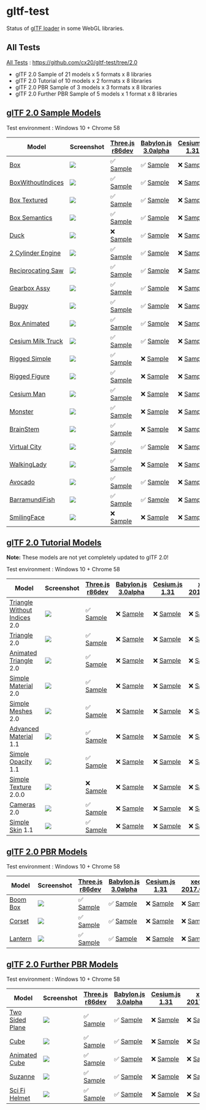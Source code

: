 # gltf-test

Status of [glTF loader](https://github.com/KhronosGroup/glTF#webgl-engines) in some WebGL libraries.

## All Tests

[All Tests]( https://cdn.rawgit.com/cx20/gltf-test/438b789d08909b233ee8fb16c1801407f10acd14/index.html ) : https://github.com/cx20/gltf-test/tree/2.0
- glTF 2.0 Sample of 21 models x 5 formats x 8 libraries
- glTF 2.0 Tutorial of 10 models x 2 formats x 8 libraries
- glTF 2.0 PBR Sample of 3 models x 3 formats x 8 libraries
- glTF 2.0 Further PBR Sample of 5 models x 1 format x 8 libraries

## [glTF 2.0 Sample Models](https://github.com/lasalvavida/glTF-Sample-Models/tree/2.0/2.0)

Test environment : Windows 10 + Chrome 58

|Model                                               |Screenshot                                                    |[Three.js r86dev](https://github.com/takahirox/three.js/blob/GLTF2tmp/examples/js/loaders/GLTF2Loader.js)                                                                   |[Babylon.js 3.0alpha](https://github.com/BabylonJS/Babylon.js/tree/master/loaders/src/glTF)                                                                                                     |[Cesium.js 1.31](https://github.com/AnalyticalGraphicsInc/cesium/)                                                                                             |[xeogl 2017.02.23](https://github.com/xeolabs/xeogl/tree/master/src/models/gltf)                                                                                             |[GLBoost r2dev](https://github.com/emadurandal/GLBoost/blob/master/src/js/middle_level/loader/GLTFLoader.js)                                                                     |[Grimoire.js 2017.04.27](https://github.com/GrimoireGL/grimoirejs-gltf)                                                                                                             |
|----------------------------------------------------|--------------------------------------------------------------|----------------------------------------------------------------------------------------------------------------------------------------------------------------------------|------------------------------------------------------------------------------------------------------------------------------------------------------------------------------------------------|---------------------------------------------------------------------------------------------------------------------------------------------------------------|-----------------------------------------------------------------------------------------------------------------------------------------------------------------------------|---------------------------------------------------------------------------------------------------------------------------------------------------------------------------------|------------------------------------------------------------------------------------------------------------------------------------------------------------------------------------|
|[Box](sampleModels/Box)                             |![](sampleModels/Box/screenshot/screenshot.png)               |:white_check_mark: [Sample](https://cdn.rawgit.com/cx20/gltf-test/438b789d08909b233ee8fb16c1801407f10acd14/examples/threejs/index.html?model=Box&scale=1)                   |:white_check_mark: [Sample](https://cdn.rawgit.com/cx20/gltf-test/438b789d08909b233ee8fb16c1801407f10acd14/examples/babylonjs/index.html?model=Box&scale=1)                                     |:x: [Sample](https://cdn.rawgit.com/cx20/gltf-test/438b789d08909b233ee8fb16c1801407f10acd14/examples/cesium/index.html?model=Box)               |:x: [Sample](https://cdn.rawgit.com/cx20/gltf-test/438b789d08909b233ee8fb16c1801407f10acd14/examples/xeogl/index.html?model=Box&scale=1)                                                    |:x: [Sample](https://cdn.rawgit.com/cx20/gltf-test/438b789d08909b233ee8fb16c1801407f10acd14/examples/glboost/index.html?model=Box&scale=1)                                       |:x: [Sample](https://cdn.rawgit.com/cx20/gltf-test/438b789d08909b233ee8fb16c1801407f10acd14/examples/grimoiregl/index.html?model=Box&scale=1)                                       |
|[BoxWithoutIndices](sampleModels/BoxWithoutIndices) |![](sampleModels/BoxWithoutIndices/screenshot/screenshot.png) |:white_check_mark: [Sample](https://cdn.rawgit.com/cx20/gltf-test/438b789d08909b233ee8fb16c1801407f10acd14/examples/threejs/index.html?model=BoxWithoutIndices&scale=1)     |:white_check_mark: [Sample](https://cdn.rawgit.com/cx20/gltf-test/438b789d08909b233ee8fb16c1801407f10acd14/examples/babylonjs/index.html?model=BoxWithoutIndices&scale=1)                       |:x: [Sample](https://cdn.rawgit.com/cx20/gltf-test/438b789d08909b233ee8fb16c1801407f10acd14/examples/cesium/index.html?model=BoxWithoutIndices) |:x: [Sample](https://cdn.rawgit.com/cx20/gltf-test/438b789d08909b233ee8fb16c1801407f10acd14/examples/xeogl/index.html?model=BoxWithoutIndices&scale=1)                                      |:x: [Sample](https://cdn.rawgit.com/cx20/gltf-test/438b789d08909b233ee8fb16c1801407f10acd14/examples/glboost/index.html?model=BoxWithoutIndices&scale=1)                         |:x: [Sample](https://cdn.rawgit.com/cx20/gltf-test/438b789d08909b233ee8fb16c1801407f10acd14/examples/grimoiregl/index.html?model=BoxWithoutIndices&scale=1)                         |
|[Box Textured](sampleModels/BoxTextured)            |![](sampleModels/BoxTextured/screenshot/screenshot.png)       |:white_check_mark: [Sample](https://cdn.rawgit.com/cx20/gltf-test/438b789d08909b233ee8fb16c1801407f10acd14/examples/threejs/index.html?model=BoxTextured&scale=1)           |:white_check_mark: [Sample](https://cdn.rawgit.com/cx20/gltf-test/438b789d08909b233ee8fb16c1801407f10acd14/examples/babylonjs/index.html?model=BoxTextured&scale=1)                             |:x: [Sample](https://cdn.rawgit.com/cx20/gltf-test/438b789d08909b233ee8fb16c1801407f10acd14/examples/cesium/index.html?model=BoxTextured)       |:x: [Sample](https://cdn.rawgit.com/cx20/gltf-test/438b789d08909b233ee8fb16c1801407f10acd14/examples/xeogl/index.html?model=BoxTextured&scale=1)                                            |:x: [Sample](https://cdn.rawgit.com/cx20/gltf-test/438b789d08909b233ee8fb16c1801407f10acd14/examples/glboost/index.html?model=BoxTextured&scale=1)                               |:x: [Sample](https://cdn.rawgit.com/cx20/gltf-test/438b789d08909b233ee8fb16c1801407f10acd14/examples/grimoiregl/index.html?model=BoxTextured&scale=1)                               |
|[Box Semantics](sampleModels/BoxSemantics)          |![](sampleModels/BoxSemantics/screenshot/screenshot.png)      |:white_check_mark: [Sample](https://cdn.rawgit.com/cx20/gltf-test/438b789d08909b233ee8fb16c1801407f10acd14/examples/threejs/index.html?model=BoxSemantics&scale=1)          |:white_check_mark: [Sample](https://cdn.rawgit.com/cx20/gltf-test/438b789d08909b233ee8fb16c1801407f10acd14/examples/babylonjs/index.html?model=BoxSemantics&scale=1)                            |:x: [Sample](https://cdn.rawgit.com/cx20/gltf-test/438b789d08909b233ee8fb16c1801407f10acd14/examples/cesium/index.html?model=BoxSemantics)      |:x: [Sample](https://cdn.rawgit.com/cx20/gltf-test/438b789d08909b233ee8fb16c1801407f10acd14/examples/xeogl/index.html?model=BoxSemantics&scale=1)                                           |:x: [Sample](https://cdn.rawgit.com/cx20/gltf-test/438b789d08909b233ee8fb16c1801407f10acd14/examples/glboost/index.html?model=BoxSemantics&scale=1)                              |:x: [Sample](https://cdn.rawgit.com/cx20/gltf-test/438b789d08909b233ee8fb16c1801407f10acd14/examples/grimoiregl/index.html?model=BoxSemantics&scale=1)                              |
|[Duck](sampleModels/Duck)                           |![](sampleModels/Duck/screenshot/screenshot.png)              |:x: [Sample](https://cdn.rawgit.com/cx20/gltf-test/438b789d08909b233ee8fb16c1801407f10acd14/examples/threejs/index.html?model=Duck&scale=1)                                 |:white_check_mark: [Sample](https://cdn.rawgit.com/cx20/gltf-test/438b789d08909b233ee8fb16c1801407f10acd14/examples/babylonjs/index.html?model=Duck&scale=1)                                    |:x: [Sample](https://cdn.rawgit.com/cx20/gltf-test/438b789d08909b233ee8fb16c1801407f10acd14/examples/cesium/index.html?model=Duck)              |:x: [Sample](https://cdn.rawgit.com/cx20/gltf-test/438b789d08909b233ee8fb16c1801407f10acd14/examples/xeogl/index.html?model=Duck&scale=1)                                                   |:x: [Sample](https://cdn.rawgit.com/cx20/gltf-test/438b789d08909b233ee8fb16c1801407f10acd14/examples/glboost/index.html?model=Duck&scale=1)                                      |:x: [Sample](https://cdn.rawgit.com/cx20/gltf-test/438b789d08909b233ee8fb16c1801407f10acd14/examples/grimoiregl/index.html?model=Duck&scale=1)                                      |
|[2 Cylinder Engine](sampleModels/2CylinderEngine)   |![](sampleModels/2CylinderEngine/screenshot/screenshot.png)   |:white_check_mark: [Sample](https://cdn.rawgit.com/cx20/gltf-test/438b789d08909b233ee8fb16c1801407f10acd14/examples/threejs/index.html?model=2CylinderEngine&scale=0.005)   |:white_check_mark: [Sample](https://cdn.rawgit.com/cx20/gltf-test/438b789d08909b233ee8fb16c1801407f10acd14/examples/babylonjs/index.html?model=2CylinderEngine&scale=0.005)                     |:x: [Sample](https://cdn.rawgit.com/cx20/gltf-test/438b789d08909b233ee8fb16c1801407f10acd14/examples/cesium/index.html?model=2CylinderEngine)   |:x: [Sample](https://cdn.rawgit.com/cx20/gltf-test/438b789d08909b233ee8fb16c1801407f10acd14/examples/xeogl/index.html?model=2CylinderEngine&scale=0.005)                                    |:x: [Sample](https://cdn.rawgit.com/cx20/gltf-test/438b789d08909b233ee8fb16c1801407f10acd14/examples/glboost/index.html?model=2CylinderEngine&scale=0.005)                       |:x: [Sample](https://cdn.rawgit.com/cx20/gltf-test/438b789d08909b233ee8fb16c1801407f10acd14/examples/grimoiregl/index.html?model=2CylinderEngine&scale=0.005)                       |
|[Reciprocating Saw](sampleModels/ReciprocatingSaw)  |![](sampleModels/ReciprocatingSaw/screenshot/screenshot.png)  |:white_check_mark: [Sample](https://cdn.rawgit.com/cx20/gltf-test/438b789d08909b233ee8fb16c1801407f10acd14/examples/threejs/index.html?model=ReciprocatingSaw&scale=0.01)   |:white_check_mark: [Sample](https://cdn.rawgit.com/cx20/gltf-test/438b789d08909b233ee8fb16c1801407f10acd14/examples/babylonjs/index.html?model=ReciprocatingSaw&scale=0.01)                     |:x: [Sample](https://cdn.rawgit.com/cx20/gltf-test/438b789d08909b233ee8fb16c1801407f10acd14/examples/cesium/index.html?model=ReciprocatingSaw)  |:x: [Sample](https://cdn.rawgit.com/cx20/gltf-test/438b789d08909b233ee8fb16c1801407f10acd14/examples/xeogl/index.html?model=ReciprocatingSaw&scale=0.01)                                    |:x: [Sample](https://cdn.rawgit.com/cx20/gltf-test/438b789d08909b233ee8fb16c1801407f10acd14/examples/glboost/index.html?model=ReciprocatingSaw&scale=0.01)                       |:x: [Sample](https://cdn.rawgit.com/cx20/gltf-test/438b789d08909b233ee8fb16c1801407f10acd14/examples/grimoiregl/index.html?model=ReciprocatingSaw&scale=0.01)                       |
|[Gearbox Assy](sampleModels/GearboxAssy)            |![](sampleModels/GearboxAssy/screenshot/screenshot.png)       |:white_check_mark: [Sample](https://cdn.rawgit.com/cx20/gltf-test/438b789d08909b233ee8fb16c1801407f10acd14/examples/threejs/index.html?model=GearboxAssy&scale=1)           |:white_check_mark: [Sample](https://cdn.rawgit.com/cx20/gltf-test/438b789d08909b233ee8fb16c1801407f10acd14/examples/babylonjs/index.html?model=GearboxAssy&scale=1)                             |:x: [Sample](https://cdn.rawgit.com/cx20/gltf-test/438b789d08909b233ee8fb16c1801407f10acd14/examples/cesium/index.html?model=GearboxAssy)       |:x: [Sample](https://cdn.rawgit.com/cx20/gltf-test/438b789d08909b233ee8fb16c1801407f10acd14/examples/xeogl/index.html?model=GearboxAssy&scale=1)                                            |:x: [Sample](https://cdn.rawgit.com/cx20/gltf-test/438b789d08909b233ee8fb16c1801407f10acd14/examples/glboost/index.html?model=GearboxAssy&scale=1)                               |:x: [Sample](https://cdn.rawgit.com/cx20/gltf-test/438b789d08909b233ee8fb16c1801407f10acd14/examples/grimoiregl/index.html?model=GearboxAssy&scale=1)                               |
|[Buggy](sampleModels/Buggy)                         |![](sampleModels/Buggy/screenshot/screenshot.png)             |:white_check_mark: [Sample](https://cdn.rawgit.com/cx20/gltf-test/438b789d08909b233ee8fb16c1801407f10acd14/examples/threejs/index.html?model=Buggy&scale=0.02)              |:white_check_mark: [Sample](https://cdn.rawgit.com/cx20/gltf-test/438b789d08909b233ee8fb16c1801407f10acd14/examples/babylonjs/index.html?model=Buggy&scale=0.02)                                |:x: [Sample](https://cdn.rawgit.com/cx20/gltf-test/438b789d08909b233ee8fb16c1801407f10acd14/examples/cesium/index.html?model=Buggy)             |:x: [Sample](https://cdn.rawgit.com/cx20/gltf-test/438b789d08909b233ee8fb16c1801407f10acd14/examples/xeogl/index.html?model=Buggy&scale=0.02)                                               |:x: [Sample](https://cdn.rawgit.com/cx20/gltf-test/438b789d08909b233ee8fb16c1801407f10acd14/examples/glboost/index.html?model=Buggy&scale=0.02)                                  |:x: [Sample](https://cdn.rawgit.com/cx20/gltf-test/438b789d08909b233ee8fb16c1801407f10acd14/examples/grimoiregl/index.html?model=Buggy&scale=0.02)                                  |
|[Box Animated](sampleModels/BoxAnimated)            |![](sampleModels/BoxAnimated/screenshot/screenshot.gif)       |:white_check_mark: [Sample](https://cdn.rawgit.com/cx20/gltf-test/438b789d08909b233ee8fb16c1801407f10acd14/examples/threejs/index.html?model=BoxAnimated&scale=0.5)         |:white_check_mark: [Sample](https://cdn.rawgit.com/cx20/gltf-test/438b789d08909b233ee8fb16c1801407f10acd14/examples/babylonjs/index.html?model=BoxAnimated&scale=0.5)                           |:x: [Sample](https://cdn.rawgit.com/cx20/gltf-test/438b789d08909b233ee8fb16c1801407f10acd14/examples/cesium/index.html?model=BoxAnimated)                      |:x: [Sample](https://cdn.rawgit.com/cx20/gltf-test/438b789d08909b233ee8fb16c1801407f10acd14/examples/xeogl/index.html?model=BoxAnimated&scale=0.5)                           |:x: [Sample](https://cdn.rawgit.com/cx20/gltf-test/438b789d08909b233ee8fb16c1801407f10acd14/examples/glboost/index.html?model=BoxAnimated&scale=0.5)                             |:x: [Sample](https://cdn.rawgit.com/cx20/gltf-test/438b789d08909b233ee8fb16c1801407f10acd14/examples/grimoiregl/index.html?model=BoxAnimated&scale=0.5)                             |
|[Cesium Milk Truck](sampleModels/CesiumMilkTruck)   |![](sampleModels/CesiumMilkTruck/screenshot/screenshot.gif)   |:white_check_mark: [Sample](https://cdn.rawgit.com/cx20/gltf-test/438b789d08909b233ee8fb16c1801407f10acd14/examples/threejs/index.html?model=CesiumMilkTruck&scale=0.5)     |:white_check_mark: [Sample](https://cdn.rawgit.com/cx20/gltf-test/438b789d08909b233ee8fb16c1801407f10acd14/examples/babylonjs/index.html?model=CesiumMilkTruck&scale=0.5)                       |:x: [Sample](https://cdn.rawgit.com/cx20/gltf-test/438b789d08909b233ee8fb16c1801407f10acd14/examples/cesium/index.html?model=CesiumMilkTruck)                  |:x: [Sample](https://cdn.rawgit.com/cx20/gltf-test/438b789d08909b233ee8fb16c1801407f10acd14/examples/xeogl/index.html?model=CesiumMilkTruck&scale=0.5)                       |:x: [Sample](https://cdn.rawgit.com/cx20/gltf-test/438b789d08909b233ee8fb16c1801407f10acd14/examples/glboost/index.html?model=CesiumMilkTruck&scale=0.5)                         |:x: [Sample](https://cdn.rawgit.com/cx20/gltf-test/438b789d08909b233ee8fb16c1801407f10acd14/examples/grimoiregl/index.html?model=CesiumMilkTruck&scale=0.5)                         |
|[Rigged Simple](sampleModels/RiggedSimple)          |![](sampleModels/RiggedSimple/screenshot/screenshot.gif)      |:white_check_mark: [Sample](https://cdn.rawgit.com/cx20/gltf-test/438b789d08909b233ee8fb16c1801407f10acd14/examples/threejs/index.html?model=RiggedSimple&scale=0.2)        |:x: [Sample](https://cdn.rawgit.com/cx20/gltf-test/438b789d08909b233ee8fb16c1801407f10acd14/examples/babylonjs/index.html?model=RiggedSimple&scale=0.2)                                         |:x: [Sample](https://cdn.rawgit.com/cx20/gltf-test/438b789d08909b233ee8fb16c1801407f10acd14/examples/cesium/index.html?model=RiggedSimple)                     |:x: [Sample](https://cdn.rawgit.com/cx20/gltf-test/438b789d08909b233ee8fb16c1801407f10acd14/examples/xeogl/index.html?model=RiggedSimple&scale=0.2)                          |:x: [Sample](https://cdn.rawgit.com/cx20/gltf-test/438b789d08909b233ee8fb16c1801407f10acd14/examples/glboost/index.html?model=RiggedSimple&scale=0.2)                            |:x: [Sample](https://cdn.rawgit.com/cx20/gltf-test/438b789d08909b233ee8fb16c1801407f10acd14/examples/grimoiregl/index.html?model=RiggedSimple&scale=0.2)                            |
|[Rigged Figure](sampleModels/RiggedFigure)          |![](sampleModels/RiggedFigure/screenshot/screenshot.gif)      |:white_check_mark: [Sample](https://cdn.rawgit.com/cx20/gltf-test/438b789d08909b233ee8fb16c1801407f10acd14/examples/threejs/index.html?model=RiggedFigure&scale=1)          |:x: [Sample](https://cdn.rawgit.com/cx20/gltf-test/438b789d08909b233ee8fb16c1801407f10acd14/examples/babylonjs/index.html?model=RiggedFigure&scale=1)                                           |:x: [Sample](https://cdn.rawgit.com/cx20/gltf-test/438b789d08909b233ee8fb16c1801407f10acd14/examples/cesium/index.html?model=RiggedFigure)                     |:x: [Sample](https://cdn.rawgit.com/cx20/gltf-test/438b789d08909b233ee8fb16c1801407f10acd14/examples/xeogl/index.html?model=RiggedFigure&scale=1)                            |:x: [Sample](https://cdn.rawgit.com/cx20/gltf-test/438b789d08909b233ee8fb16c1801407f10acd14/examples/glboost/index.html?model=RiggedFigure&scale=1)                              |:x: [Sample](https://cdn.rawgit.com/cx20/gltf-test/438b789d08909b233ee8fb16c1801407f10acd14/examples/grimoiregl/index.html?model=RiggedFigure&scale=1)                              |
|[Cesium Man](sampleModels/CesiumMan)                |![](sampleModels/CesiumMan/screenshot/screenshot.gif)         |:white_check_mark: [Sample](https://cdn.rawgit.com/cx20/gltf-test/438b789d08909b233ee8fb16c1801407f10acd14/examples/threejs/index.html?model=CesiumMan&scale=1)             |:x: [Sample](https://cdn.rawgit.com/cx20/gltf-test/438b789d08909b233ee8fb16c1801407f10acd14/examples/babylonjs/index.html?model=CesiumMan&scale=1)                                              |:x: [Sample](https://cdn.rawgit.com/cx20/gltf-test/438b789d08909b233ee8fb16c1801407f10acd14/examples/cesium/index.html?model=CesiumMan)                        |:x: [Sample](https://cdn.rawgit.com/cx20/gltf-test/438b789d08909b233ee8fb16c1801407f10acd14/examples/xeogl/index.html?model=CesiumMan&scale=1)                               |:x: [Sample](https://cdn.rawgit.com/cx20/gltf-test/438b789d08909b233ee8fb16c1801407f10acd14/examples/glboost/index.html?model=CesiumMan&scale=1)                                 |:x: [Sample](https://cdn.rawgit.com/cx20/gltf-test/438b789d08909b233ee8fb16c1801407f10acd14/examples/grimoiregl/index.html?model=CesiumMan&scale=1)                                 |
|[Monster](sampleModels/Monster)                     |![](sampleModels/Monster/screenshot/screenshot.gif)           |:white_check_mark: [Sample](https://cdn.rawgit.com/cx20/gltf-test/438b789d08909b233ee8fb16c1801407f10acd14/examples/threejs/index.html?model=Monster&scale=0.05)            |:x: [Sample](https://cdn.rawgit.com/cx20/gltf-test/438b789d08909b233ee8fb16c1801407f10acd14/examples/babylonjs/index.html?model=Monster&scale=0.05)                                             |:x: [Sample](https://cdn.rawgit.com/cx20/gltf-test/438b789d08909b233ee8fb16c1801407f10acd14/examples/cesium/index.html?model=Monster)                          |:x: [Sample](https://cdn.rawgit.com/cx20/gltf-test/438b789d08909b233ee8fb16c1801407f10acd14/examples/xeogl/index.html?model=Monster&scale=0.05)                              |:x: [Sample](https://cdn.rawgit.com/cx20/gltf-test/438b789d08909b233ee8fb16c1801407f10acd14/examples/glboost/index.html?model=Monster&scale=0.05)                                |:x: [Sample](https://cdn.rawgit.com/cx20/gltf-test/438b789d08909b233ee8fb16c1801407f10acd14/examples/grimoiregl/index.html?model=Monster&scale=0.05)                                |
|[BrainStem](sampleModels/BrainStem)                 |![](sampleModels/BrainStem/screenshot/screenshot.gif)         |:white_check_mark: [Sample](https://cdn.rawgit.com/cx20/gltf-test/438b789d08909b233ee8fb16c1801407f10acd14/examples/threejs/index.html?model=BrainStem&scale=1)             |:x: [Sample](https://cdn.rawgit.com/cx20/gltf-test/438b789d08909b233ee8fb16c1801407f10acd14/examples/babylonjs/index.html?model=BrainStem&scale=1)                                              |:x: [Sample](https://cdn.rawgit.com/cx20/gltf-test/438b789d08909b233ee8fb16c1801407f10acd14/examples/cesium/index.html?model=BrainStem)                        |:x: [Sample](https://cdn.rawgit.com/cx20/gltf-test/438b789d08909b233ee8fb16c1801407f10acd14/examples/xeogl/index.html?model=BrainStem&scale=1)                               |:x: [Sample](https://cdn.rawgit.com/cx20/gltf-test/438b789d08909b233ee8fb16c1801407f10acd14/examples/glboost/index.html?model=BrainStem&scale=1)                                 |:x: [Sample](https://cdn.rawgit.com/cx20/gltf-test/438b789d08909b233ee8fb16c1801407f10acd14/examples/grimoiregl/index.html?model=BrainStem&scale=1)                                 |
|[Virtual City](sampleModels/VC)                     |![](sampleModels/VC/screenshot/screenshot.gif)                |:white_check_mark: [Sample](https://cdn.rawgit.com/cx20/gltf-test/438b789d08909b233ee8fb16c1801407f10acd14/examples/threejs/index.html?model=VC&scale=0.2)                  |:white_check_mark: [Sample](https://cdn.rawgit.com/cx20/gltf-test/438b789d08909b233ee8fb16c1801407f10acd14/examples/babylonjs/index.html?model=VC&scale=0.2)                                    |:x: [Sample](https://cdn.rawgit.com/cx20/gltf-test/438b789d08909b233ee8fb16c1801407f10acd14/examples/cesium/index.html?model=VC)                               |:x: [Sample](https://cdn.rawgit.com/cx20/gltf-test/438b789d08909b233ee8fb16c1801407f10acd14/examples/xeogl/index.html?model=VC&scale=0.2)                                    |:x: [Sample](https://cdn.rawgit.com/cx20/gltf-test/438b789d08909b233ee8fb16c1801407f10acd14/examples/glboost/index.html?model=VC&scale=0.2)                                      |:x: [Sample](https://cdn.rawgit.com/cx20/gltf-test/438b789d08909b233ee8fb16c1801407f10acd14/examples/grimoiregl/index.html?model=VC&scale=0.2)                                      |
|[WalkingLady](sampleModels/WalkingLady)             |![](sampleModels/WalkingLady/screenshot/screenshot.gif)       |:white_check_mark: [Sample](https://cdn.rawgit.com/cx20/gltf-test/438b789d08909b233ee8fb16c1801407f10acd14/examples/threejs/index.html?model=WalkingLady&scale=1)           |:x: [Sample](https://cdn.rawgit.com/cx20/gltf-test/438b789d08909b233ee8fb16c1801407f10acd14/examples/babylonjs/index.html?model=WalkingLady&scale=1)                                            |:x: [Sample](https://cdn.rawgit.com/cx20/gltf-test/438b789d08909b233ee8fb16c1801407f10acd14/examples/cesium/index.html?model=WalkingLady)                      |:x: [Sample](https://cdn.rawgit.com/cx20/gltf-test/438b789d08909b233ee8fb16c1801407f10acd14/examples/xeogl/index.html?model=WalkingLady&scale=1)                             |:x: [Sample](https://cdn.rawgit.com/cx20/gltf-test/438b789d08909b233ee8fb16c1801407f10acd14/examples/glboost/index.html?model=WalkingLady&scale=1)                               |:x: [Sample](https://cdn.rawgit.com/cx20/gltf-test/438b789d08909b233ee8fb16c1801407f10acd14/examples/grimoiregl/index.html?model=WalkingLady&scale=1)                               |
|[Avocado](sampleModels/Avocado)                     |![](sampleModels/Avocado/screenshot/screenshot.png)           |:white_check_mark: [Sample](https://cdn.rawgit.com/cx20/gltf-test/438b789d08909b233ee8fb16c1801407f10acd14/examples/threejs/index.html?model=Avocado&scale=0.5)             |:white_check_mark: [Sample](https://cdn.rawgit.com/cx20/gltf-test/438b789d08909b233ee8fb16c1801407f10acd14/examples/babylonjs/index.html?model=Avocado&scale=0.5)                               |:x: [Sample](https://cdn.rawgit.com/cx20/gltf-test/438b789d08909b233ee8fb16c1801407f10acd14/examples/cesium/index.html?model=Avocado)           |:x: [Sample](https://cdn.rawgit.com/cx20/gltf-test/438b789d08909b233ee8fb16c1801407f10acd14/examples/xeogl/index.html?model=Avocado&scale=0.5)                                              |:x: [Sample](https://cdn.rawgit.com/cx20/gltf-test/438b789d08909b233ee8fb16c1801407f10acd14/examples/glboost/index.html?model=Avocado&scale=0.5)                                 |:x: [Sample](https://cdn.rawgit.com/cx20/gltf-test/438b789d08909b233ee8fb16c1801407f10acd14/examples/grimoiregl/index.html?model=Avocado&scale=0.5)                                 |
|[BarramundiFish](sampleModels/BarramundiFish)       |![](sampleModels/BarramundiFish/screenshot/screenshot.png)    |:white_check_mark: [Sample](https://cdn.rawgit.com/cx20/gltf-test/438b789d08909b233ee8fb16c1801407f10acd14/examples/threejs/index.html?model=BarramundiFish&scale=0.05)     |:white_check_mark: [Sample](https://cdn.rawgit.com/cx20/gltf-test/438b789d08909b233ee8fb16c1801407f10acd14/examples/babylonjs/index.html?model=BarramundiFish&scale=0.05)                       |:x: [Sample](https://cdn.rawgit.com/cx20/gltf-test/438b789d08909b233ee8fb16c1801407f10acd14/examples/cesium/index.html?model=BarramundiFish)    |:x: [Sample](https://cdn.rawgit.com/cx20/gltf-test/438b789d08909b233ee8fb16c1801407f10acd14/examples/xeogl/index.html?model=BarramundiFish&scale=0.05)                                      |:x: [Sample](https://cdn.rawgit.com/cx20/gltf-test/438b789d08909b233ee8fb16c1801407f10acd14/examples/glboost/index.html?model=BarramundiFish&scale=0.05)                         |:x: [Sample](https://cdn.rawgit.com/cx20/gltf-test/438b789d08909b233ee8fb16c1801407f10acd14/examples/grimoiregl/index.html?model=BarramundiFish&scale=0.05)                         |
|[SmilingFace](sampleModels/SmilingFace)             |![](sampleModels/SmilingFace/screenshot/screenshot.png)       |:x: [Sample](https://cdn.rawgit.com/cx20/gltf-test/438b789d08909b233ee8fb16c1801407f10acd14/examples/threejs/index.html?model=SmilingFace&scale=1.0)                        |:x: [Sample](https://cdn.rawgit.com/cx20/gltf-test/438b789d08909b233ee8fb16c1801407f10acd14/examples/babylonjs/index.html?model=SmilingFace&scale=1.0)                                          |:x: [Sample](https://cdn.rawgit.com/cx20/gltf-test/438b789d08909b233ee8fb16c1801407f10acd14/examples/cesium/index.html?model=SmilingFace)       |:x: [Sample](https://cdn.rawgit.com/cx20/gltf-test/438b789d08909b233ee8fb16c1801407f10acd14/examples/xeogl/index.html?model=SmilingFace&scale=1.0)                                          |:x: [Sample](https://cdn.rawgit.com/cx20/gltf-test/438b789d08909b233ee8fb16c1801407f10acd14/examples/glboost/index.html?model=SmilingFace&scale=1.0)                             |:x: [Sample](https://cdn.rawgit.com/cx20/gltf-test/438b789d08909b233ee8fb16c1801407f10acd14/examples/grimoiregl/index.html?model=SmilingFace&scale=1.0)                             |

## [glTF 2.0 Tutorial Models](https://github.com/javagl/gltfTutorialModels/tree/2.0)

**Note:** These models are not yet completely updated to glTF 2.0!

Test environment : Windows 10 + Chrome 58

|Model                                                                 |Screenshot                                                          |[Three.js r86dev](https://github.com/takahirox/three.js/blob/GLTF2tmp/examples/js/loaders/GLTF2Loader.js)                                                                                                     |[Babylon.js 3.0alpha](https://github.com/BabylonJS/Babylon.js/tree/master/loaders/src/glTF)                                                                                                                           |[Cesium.js 1.31](https://github.com/AnalyticalGraphicsInc/cesium/)                                                                                                                                      |[xeogl 2017.02.23](https://github.com/xeolabs/xeogl/tree/master/src/models/gltf)                                                                                                             |[GLBoost r2dev](https://github.com/emadurandal/GLBoost/blob/master/src/js/middle_level/loader/GLTFLoader.js)                                                                                                  |[Grimoire.js 2017.04.27](https://github.com/GrimoireGL/grimoirejs-gltf)                                                                                                                           |
|----------------------------------------------------------------------|--------------------------------------------------------------------|--------------------------------------------------------------------------------------------------------------------------------------------------------------------------------------------------------------|----------------------------------------------------------------------------------------------------------------------------------------------------------------------------------------------------------------------|--------------------------------------------------------------------------------------------------------------------------------------------------------------------------------------------------------|---------------------------------------------------------------------------------------------------------------------------------------------------------------------------------------------|--------------------------------------------------------------------------------------------------------------------------------------------------------------------------------------------------------------|--------------------------------------------------------------------------------------------------------------------------------------------------------------------------------------------------|
|[Triangle Without Indices](tutorialModels/TriangleWithoutIndices) 2.0 |![](tutorialModels/TriangleWithoutIndices/screenshot/screenshot.png)|:white_check_mark: [Sample](https://cdn.rawgit.com/cx20/gltf-test/438b789d08909b233ee8fb16c1801407f10acd14/examples/threejs/index.html?category=tutorialModels&model=TriangleWithoutIndices&scale=1&type=glTF)|:x: [Sample](https://cdn.rawgit.com/cx20/gltf-test/438b789d08909b233ee8fb16c1801407f10acd14/examples/babylonjs/index.html?category=tutorialModels&model=TriangleWithoutIndices&scale=1&type=glTF)                     |:x: [Sample](https://cdn.rawgit.com/cx20/gltf-test/438b789d08909b233ee8fb16c1801407f10acd14/examples/cesium/index.html?category=tutorialModels&model=TriangleWithoutIndices&scale=1&type=glTF)          |:x: [Sample](https://cdn.rawgit.com/cx20/gltf-test/438b789d08909b233ee8fb16c1801407f10acd14/examples/xeogl/index.html?category=tutorialModels&model=TriangleWithoutIndices&scale=1&type=glTF)|:x: [Sample](https://cdn.rawgit.com/cx20/gltf-test/438b789d08909b233ee8fb16c1801407f10acd14/examples/glboost/index.html?category=tutorialModels&model=TriangleWithoutIndices&scale=1&type=glTF)               |:x: [Sample](https://cdn.rawgit.com/cx20/gltf-test/438b789d08909b233ee8fb16c1801407f10acd14/examples/grimoiregl/index.html?category=tutorialModels&model=TriangleWithoutIndices&scale=1&type=glTF)|
|[Triangle](tutorialModels/Triangle) 2.0                               |![](tutorialModels/Triangle/screenshot/screenshot.png)              |:white_check_mark: [Sample](https://cdn.rawgit.com/cx20/gltf-test/438b789d08909b233ee8fb16c1801407f10acd14/examples/threejs/index.html?category=tutorialModels&model=Triangle&scale=1&type=glTF)              |:x: [Sample](https://cdn.rawgit.com/cx20/gltf-test/438b789d08909b233ee8fb16c1801407f10acd14/examples/babylonjs/index.html?category=tutorialModels&model=Triangle&scale=1&type=glTF)                                   |:x: [Sample](https://cdn.rawgit.com/cx20/gltf-test/438b789d08909b233ee8fb16c1801407f10acd14/examples/cesium/index.html?category=tutorialModels&model=Triangle&scale=1&type=glTF)                        |:x: [Sample](https://cdn.rawgit.com/cx20/gltf-test/438b789d08909b233ee8fb16c1801407f10acd14/examples/xeogl/index.html?category=tutorialModels&model=Triangle&scale=1&type=glTF)              |:x: [Sample](https://cdn.rawgit.com/cx20/gltf-test/438b789d08909b233ee8fb16c1801407f10acd14/examples/glboost/index.html?category=tutorialModels&model=Triangle&scale=1&type=glTF)                             |:x: [Sample](https://cdn.rawgit.com/cx20/gltf-test/438b789d08909b233ee8fb16c1801407f10acd14/examples/grimoiregl/index.html?category=tutorialModels&model=Triangle&scale=1&type=glTF)              |
|[Animated Triangle](tutorialModels/AnimatedTriangle) 2.0              |![](tutorialModels/AnimatedTriangle/screenshot/screenshot.gif)      |:white_check_mark: [Sample](https://cdn.rawgit.com/cx20/gltf-test/438b789d08909b233ee8fb16c1801407f10acd14/examples/threejs/index.html?category=tutorialModels&model=AnimatedTriangle&scale=1&type=glTF)      |:x: [Sample](https://cdn.rawgit.com/cx20/gltf-test/438b789d08909b233ee8fb16c1801407f10acd14/examples/babylonjs/index.html?category=tutorialModels&model=AnimatedTriangle&scale=1&type=glTF)                           |:x: [Sample](https://cdn.rawgit.com/cx20/gltf-test/438b789d08909b233ee8fb16c1801407f10acd14/examples/cesium/index.html?category=tutorialModels&model=AnimatedTriangle&scale=1&type=glTF)                |:x: [Sample](https://cdn.rawgit.com/cx20/gltf-test/438b789d08909b233ee8fb16c1801407f10acd14/examples/xeogl/index.html?category=tutorialModels&model=AnimatedTriangle&scale=1&type=glTF)      |:x: [Sample](https://cdn.rawgit.com/cx20/gltf-test/438b789d08909b233ee8fb16c1801407f10acd14/examples/glboost/index.html?category=tutorialModels&model=AnimatedTriangle&scale=1&type=glTF)                     |:x: [Sample](https://cdn.rawgit.com/cx20/gltf-test/438b789d08909b233ee8fb16c1801407f10acd14/examples/grimoiregl/index.html?category=tutorialModels&model=AnimatedTriangle&scale=1&type=glTF)      |
|[Simple Material](tutorialModels/SimpleMaterial) 2.0                  |![](tutorialModels/SimpleMaterial/screenshot/screenshot.png)        |:white_check_mark: [Sample](https://cdn.rawgit.com/cx20/gltf-test/438b789d08909b233ee8fb16c1801407f10acd14/examples/threejs/index.html?category=tutorialModels&model=SimpleMaterial&scale=1&type=glTF)        |:x: [Sample](https://cdn.rawgit.com/cx20/gltf-test/438b789d08909b233ee8fb16c1801407f10acd14/examples/babylonjs/index.html?category=tutorialModels&model=SimpleMaterial&scale=1&type=glTF)                             |:x: [Sample](https://cdn.rawgit.com/cx20/gltf-test/438b789d08909b233ee8fb16c1801407f10acd14/examples/cesium/index.html?category=tutorialModels&model=SimpleMaterial&scale=1&type=glTF)                  |:x: [Sample](https://cdn.rawgit.com/cx20/gltf-test/438b789d08909b233ee8fb16c1801407f10acd14/examples/xeogl/index.html?category=tutorialModels&model=SimpleMaterial&scale=1&type=glTF)        |:x: [Sample](https://cdn.rawgit.com/cx20/gltf-test/438b789d08909b233ee8fb16c1801407f10acd14/examples/glboost/index.html?category=tutorialModels&model=SimpleMaterial&scale=1&type=glTF)                       |:x: [Sample](https://cdn.rawgit.com/cx20/gltf-test/438b789d08909b233ee8fb16c1801407f10acd14/examples/grimoiregl/index.html?category=tutorialModels&model=SimpleMaterial&scale=1&type=glTF)        |
|[Simple Meshes](tutorialModels/SimpleMeshes) 2.0                      |![](tutorialModels/SimpleMeshes/screenshot/screenshot.png)          |:white_check_mark: [Sample](https://cdn.rawgit.com/cx20/gltf-test/438b789d08909b233ee8fb16c1801407f10acd14/examples/threejs/index.html?category=tutorialModels&model=SimpleMeshes&scale=1&type=glTF)          |:x: [Sample](https://cdn.rawgit.com/cx20/gltf-test/438b789d08909b233ee8fb16c1801407f10acd14/examples/babylonjs/index.html?category=tutorialModels&model=SimpleMeshes&scale=1&type=glTF)                               |:x: [Sample](https://cdn.rawgit.com/cx20/gltf-test/438b789d08909b233ee8fb16c1801407f10acd14/examples/cesium/index.html?category=tutorialModels&model=SimpleMeshes&scale=1&type=glTF)                    |:x: [Sample](https://cdn.rawgit.com/cx20/gltf-test/438b789d08909b233ee8fb16c1801407f10acd14/examples/xeogl/index.html?category=tutorialModels&model=SimpleMeshes&scale=1&type=glTF)          |:x: [Sample](https://cdn.rawgit.com/cx20/gltf-test/438b789d08909b233ee8fb16c1801407f10acd14/examples/glboost/index.html?category=tutorialModels&model=SimpleMeshes&scale=1&type=glTF)                         |:x: [Sample](https://cdn.rawgit.com/cx20/gltf-test/438b789d08909b233ee8fb16c1801407f10acd14/examples/grimoiregl/index.html?category=tutorialModels&model=SimpleMeshes&scale=1&type=glTF)          |
|[Advanced Material](tutorialModels/AdvancedMaterial) 1.1              |![](tutorialModels/AdvancedMaterial/screenshot/screenshot.png)      |:white_check_mark: [Sample](https://cdn.rawgit.com/cx20/gltf-test/438b789d08909b233ee8fb16c1801407f10acd14/examples/threejs/index.html?category=tutorialModels&model=AdvancedMaterial&scale=1&type=glTF)      |:x: [Sample](https://cdn.rawgit.com/cx20/gltf-test/438b789d08909b233ee8fb16c1801407f10acd14/examples/babylonjs/index.html?category=tutorialModels&model=AdvancedMaterial&scale=1&type=glTF)                           |:x: [Sample](https://cdn.rawgit.com/cx20/gltf-test/438b789d08909b233ee8fb16c1801407f10acd14/examples/cesium/index.html?category=tutorialModels&model=AdvancedMaterial&scale=1&type=glTF)                |:x: [Sample](https://cdn.rawgit.com/cx20/gltf-test/438b789d08909b233ee8fb16c1801407f10acd14/examples/xeogl/index.html?category=tutorialModels&model=AdvancedMaterial&scale=1&type=glTF)      |:white_check_mark: [Sample](https://cdn.rawgit.com/cx20/gltf-test/438b789d08909b233ee8fb16c1801407f10acd14/examples/glboost/index.html?category=tutorialModels&model=AdvancedMaterial&scale=1&type=glTF)      |:x: [Sample](https://cdn.rawgit.com/cx20/gltf-test/438b789d08909b233ee8fb16c1801407f10acd14/examples/grimoiregl/index.html?category=tutorialModels&model=AdvancedMaterial&scale=1&type=glTF)      |
|[Simple Opacity](tutorialModels/SimpleOpacity) 1.1                    |![](tutorialModels/SimpleOpacity/screenshot/screenshot.png)         |:white_check_mark: [Sample](https://cdn.rawgit.com/cx20/gltf-test/438b789d08909b233ee8fb16c1801407f10acd14/examples/threejs/index.html?category=tutorialModels&model=SimpleOpacity&scale=1&type=glTF)         |:x: [Sample](https://cdn.rawgit.com/cx20/gltf-test/438b789d08909b233ee8fb16c1801407f10acd14/examples/babylonjs/index.html?category=tutorialModels&model=SimpleOpacity&scale=1&type=glTF)                              |:x: [Sample](https://cdn.rawgit.com/cx20/gltf-test/438b789d08909b233ee8fb16c1801407f10acd14/examples/cesium/index.html?category=tutorialModels&model=SimpleOpacity&scale=1&type=glTF)                   |:x: [Sample](https://cdn.rawgit.com/cx20/gltf-test/438b789d08909b233ee8fb16c1801407f10acd14/examples/xeogl/index.html?category=tutorialModels&model=SimpleOpacity&scale=1&type=glTF)         |:white_check_mark: [Sample](https://cdn.rawgit.com/cx20/gltf-test/438b789d08909b233ee8fb16c1801407f10acd14/examples/glboost/index.html?category=tutorialModels&model=SimpleOpacity&scale=1&type=glTF)         |:x: [Sample](https://cdn.rawgit.com/cx20/gltf-test/438b789d08909b233ee8fb16c1801407f10acd14/examples/grimoiregl/index.html?category=tutorialModels&model=SimpleOpacity&scale=1&type=glTF)         |
|[Simple Texture](tutorialModels/SimpleTexture) 2.0.0                  |![](tutorialModels/SimpleTexture/screenshot/screenshot.png)         |:x: [Sample](https://cdn.rawgit.com/cx20/gltf-test/438b789d08909b233ee8fb16c1801407f10acd14/examples/threejs/index.html?category=tutorialModels&model=SimpleTexture&scale=1&type=glTF)                        |:x: [Sample](https://cdn.rawgit.com/cx20/gltf-test/438b789d08909b233ee8fb16c1801407f10acd14/examples/babylonjs/index.html?category=tutorialModels&model=SimpleTexture&scale=1&type=glTF)                              |:x: [Sample](https://cdn.rawgit.com/cx20/gltf-test/438b789d08909b233ee8fb16c1801407f10acd14/examples/cesium/index.html?category=tutorialModels&model=SimpleTexture&scale=1&type=glTF)                   |:x: [Sample](https://cdn.rawgit.com/cx20/gltf-test/438b789d08909b233ee8fb16c1801407f10acd14/examples/xeogl/index.html?category=tutorialModels&model=SimpleTexture&scale=1&type=glTF)         |:x: [Sample](https://cdn.rawgit.com/cx20/gltf-test/438b789d08909b233ee8fb16c1801407f10acd14/examples/glboost/index.html?category=tutorialModels&model=SimpleTexture&scale=1&type=glTF)                        |:x: [Sample](https://cdn.rawgit.com/cx20/gltf-test/438b789d08909b233ee8fb16c1801407f10acd14/examples/grimoiregl/index.html?category=tutorialModels&model=SimpleTexture&scale=1&type=glTF)         |
|[Cameras](tutorialModels/Cameras) 2.0                                 |![](tutorialModels/Cameras/screenshot/screenshot.png)               |:white_check_mark: [Sample](https://cdn.rawgit.com/cx20/gltf-test/438b789d08909b233ee8fb16c1801407f10acd14/examples/threejs/index.html?category=tutorialModels&model=Cameras&scale=1&type=glTF)               |:x: [Sample](https://cdn.rawgit.com/cx20/gltf-test/438b789d08909b233ee8fb16c1801407f10acd14/examples/babylonjs/index.html?category=tutorialModels&model=Cameras&scale=1&type=glTF)                                    |:x: [Sample](https://cdn.rawgit.com/cx20/gltf-test/438b789d08909b233ee8fb16c1801407f10acd14/examples/cesium/index.html?category=tutorialModels&model=Cameras&scale=1&type=glTF)                         |:x: [Sample](https://cdn.rawgit.com/cx20/gltf-test/438b789d08909b233ee8fb16c1801407f10acd14/examples/xeogl/index.html?category=tutorialModels&model=Cameras&scale=1&type=glTF)               |:x: [Sample](https://cdn.rawgit.com/cx20/gltf-test/438b789d08909b233ee8fb16c1801407f10acd14/examples/glboost/index.html?category=tutorialModels&model=Cameras&scale=1&type=glTF)                              |:x: [Sample](https://cdn.rawgit.com/cx20/gltf-test/438b789d08909b233ee8fb16c1801407f10acd14/examples/grimoiregl/index.html?category=tutorialModels&model=Cameras&scale=1&type=glTF)               |
|[Simple Skin](tutorialModels/SimpleSkin) 1.1                          |![](tutorialModels/SimpleSkin/screenshot/screenshot.gif)            |:white_check_mark: [Sample](https://cdn.rawgit.com/cx20/gltf-test/438b789d08909b233ee8fb16c1801407f10acd14/examples/threejs/index.html?category=tutorialModels&model=SimpleSkin&scale=1&type=glTF)            |:x: [Sample](https://cdn.rawgit.com/cx20/gltf-test/438b789d08909b233ee8fb16c1801407f10acd14/examples/babylonjs/index.html?category=tutorialModels&model=SimpleSkin&scale=1&type=glTF)                                 |:x: [Sample](https://cdn.rawgit.com/cx20/gltf-test/438b789d08909b233ee8fb16c1801407f10acd14/examples/cesium/index.html?category=tutorialModels&model=SimpleSkin&scale=1&type=glTF)                      |:x: [Sample](https://cdn.rawgit.com/cx20/gltf-test/438b789d08909b233ee8fb16c1801407f10acd14/examples/xeogl/index.html?category=tutorialModels&model=SimpleSkin&scale=1&type=glTF)            |:white_check_mark: [Sample](https://cdn.rawgit.com/cx20/gltf-test/438b789d08909b233ee8fb16c1801407f10acd14/examples/glboost/index.html?category=tutorialModels&model=SimpleSkin&scale=1&type=glTF)            |:x: [Sample](https://cdn.rawgit.com/cx20/gltf-test/438b789d08909b233ee8fb16c1801407f10acd14/examples/grimoiregl/index.html?category=tutorialModels&model=SimpleSkin&scale=1&type=glTF)            |


## [glTF 2.0 PBR Models](https://github.com/KhronosGroup/glTF-Sample-Models/tree/master/2.0#pbr-models)

Test environment : Windows 10 + Chrome 58

|Model                                                                 |Screenshot                                                          |[Three.js r86dev](https://github.com/takahirox/three.js/blob/GLTF2tmp/examples/js/loaders/GLTF2Loader.js)                                                                                                     |[Babylon.js 3.0alpha](https://github.com/BabylonJS/Babylon.js/tree/master/loaders/src/glTF)                                                                                                                           |[Cesium.js 1.31](https://github.com/AnalyticalGraphicsInc/cesium/)                                                                                                                                      |[xeogl 2017.02.23](https://github.com/xeolabs/xeogl/tree/master/src/models/gltf)                                                                                                             |[GLBoost r2dev](https://github.com/emadurandal/GLBoost/blob/master/src/js/middle_level/loader/GLTFLoader.js)                                                                                                  |[Grimoire.js 2017.04.27](https://github.com/GrimoireGL/grimoirejs-gltf)                                                                                                                           |
|----------------------------------------------------------------------|--------------------------------------------------------------------|--------------------------------------------------------------------------------------------------------------------------------------------------------------------------------------------------------------|----------------------------------------------------------------------------------------------------------------------------------------------------------------------------------------------------------------------|--------------------------------------------------------------------------------------------------------------------------------------------------------------------------------------------------------|---------------------------------------------------------------------------------------------------------------------------------------------------------------------------------------------|--------------------------------------------------------------------------------------------------------------------------------------------------------------------------------------------------------------|--------------------------------------------------------------------------------------------------------------------------------------------------------------------------------------------------|
|[Boom Box](tutorialModels/BoomBox)                                    |![](tutorialModels/BoomBox/screenshot/screenshot.jpg)               |:white_check_mark: [Sample](https://cdn.rawgit.com/cx20/gltf-test/438b789d08909b233ee8fb16c1801407f10acd14/examples/threejs/index.html?category=tutorialModels&model=BoomBox&scale=1&type=glTF)               |:white_check_mark: [Sample](https://cdn.rawgit.com/cx20/gltf-test/438b789d08909b233ee8fb16c1801407f10acd14/examples/babylonjs/index.html?category=tutorialModels&model=BoomBox&scale=1&type=glTF)                     |:x: [Sample](https://cdn.rawgit.com/cx20/gltf-test/438b789d08909b233ee8fb16c1801407f10acd14/examples/cesium/index.html?category=tutorialModels&model=BoomBox&scale=1&type=glTF)                         |:x: [Sample](https://cdn.rawgit.com/cx20/gltf-test/438b789d08909b233ee8fb16c1801407f10acd14/examples/xeogl/index.html?category=tutorialModels&model=BoomBox&scale=1&type=glTF)               |:x: [Sample](https://cdn.rawgit.com/cx20/gltf-test/438b789d08909b233ee8fb16c1801407f10acd14/examples/glboost/index.html?category=tutorialModels&model=BoomBox&scale=1&type=glTF)                              |:x: [Sample](https://cdn.rawgit.com/cx20/gltf-test/438b789d08909b233ee8fb16c1801407f10acd14/examples/grimoiregl/index.html?category=tutorialModels&model=BoomBox&scale=1&type=glTF)               |
|[Corset](tutorialModels/Corset)                                       |![](tutorialModels/Corset/screenshot/screenshot.jpg)                |:white_check_mark: [Sample](https://cdn.rawgit.com/cx20/gltf-test/438b789d08909b233ee8fb16c1801407f10acd14/examples/threejs/index.html?category=tutorialModels&model=Corset&scale=1&type=glTF)                |:white_check_mark: [Sample](https://cdn.rawgit.com/cx20/gltf-test/438b789d08909b233ee8fb16c1801407f10acd14/examples/babylonjs/index.html?category=tutorialModels&model=Corset&scale=1&type=glTF)                      |:x: [Sample](https://cdn.rawgit.com/cx20/gltf-test/438b789d08909b233ee8fb16c1801407f10acd14/examples/cesium/index.html?category=tutorialModels&model=Corset&scale=1&type=glTF)                          |:x: [Sample](https://cdn.rawgit.com/cx20/gltf-test/438b789d08909b233ee8fb16c1801407f10acd14/examples/xeogl/index.html?category=tutorialModels&model=Corset&scale=1&type=glTF)                |:x: [Sample](https://cdn.rawgit.com/cx20/gltf-test/438b789d08909b233ee8fb16c1801407f10acd14/examples/glboost/index.html?category=tutorialModels&model=Corset&scale=1&type=glTF)                               |:x: [Sample](https://cdn.rawgit.com/cx20/gltf-test/438b789d08909b233ee8fb16c1801407f10acd14/examples/grimoiregl/index.html?category=tutorialModels&model=Corset&scale=1&type=glTF)                |
|[Lantern](tutorialModels/Lantern)                                     |![](tutorialModels/Lantern/screenshot/screenshot.jpg)               |:white_check_mark: [Sample](https://cdn.rawgit.com/cx20/gltf-test/438b789d08909b233ee8fb16c1801407f10acd14/examples/threejs/index.html?category=tutorialModels&model=Lantern&scale=1&type=glTF)               |:white_check_mark: [Sample](https://cdn.rawgit.com/cx20/gltf-test/438b789d08909b233ee8fb16c1801407f10acd14/examples/babylonjs/index.html?category=tutorialModels&model=Lantern&scale=1&type=glTF)                     |:x: [Sample](https://cdn.rawgit.com/cx20/gltf-test/438b789d08909b233ee8fb16c1801407f10acd14/examples/cesium/index.html?category=tutorialModels&model=Lantern&scale=1&type=glTF)                         |:x: [Sample](https://cdn.rawgit.com/cx20/gltf-test/438b789d08909b233ee8fb16c1801407f10acd14/examples/xeogl/index.html?category=tutorialModels&model=Lantern&scale=1&type=glTF)               |:x: [Sample](https://cdn.rawgit.com/cx20/gltf-test/438b789d08909b233ee8fb16c1801407f10acd14/examples/glboost/index.html?category=tutorialModels&model=Lantern&scale=1&type=glTF)                              |:x: [Sample](https://cdn.rawgit.com/cx20/gltf-test/438b789d08909b233ee8fb16c1801407f10acd14/examples/grimoiregl/index.html?category=tutorialModels&model=Lantern&scale=1&type=glTF)               |


## [glTF 2.0 Further PBR Models](https://github.com/KhronosGroup/glTF-Sample-Models/tree/master/2.0#further-pbr-models)

Test environment : Windows 10 + Chrome 58

|Model                                                                 |Screenshot                                                          |[Three.js r86dev](https://github.com/takahirox/three.js/blob/GLTF2tmp/examples/js/loaders/GLTF2Loader.js)                                                                                                     |[Babylon.js 3.0alpha](https://github.com/BabylonJS/Babylon.js/tree/master/loaders/src/glTF)                                                                                                                           |[Cesium.js 1.31](https://github.com/AnalyticalGraphicsInc/cesium/)                                                                                                                                      |[xeogl 2017.02.23](https://github.com/xeolabs/xeogl/tree/master/src/models/gltf)                                                                                                             |[GLBoost r2dev](https://github.com/emadurandal/GLBoost/blob/master/src/js/middle_level/loader/GLTFLoader.js)                                                                                                  |[Grimoire.js 2017.04.27](https://github.com/GrimoireGL/grimoirejs-gltf)                                                                                                                           |
|----------------------------------------------------------------------|--------------------------------------------------------------------|--------------------------------------------------------------------------------------------------------------------------------------------------------------------------------------------------------------|----------------------------------------------------------------------------------------------------------------------------------------------------------------------------------------------------------------------|--------------------------------------------------------------------------------------------------------------------------------------------------------------------------------------------------------|---------------------------------------------------------------------------------------------------------------------------------------------------------------------------------------------|--------------------------------------------------------------------------------------------------------------------------------------------------------------------------------------------------------------|--------------------------------------------------------------------------------------------------------------------------------------------------------------------------------------------------|
|[Two Sided Plane](tutorialModels/TwoSidedPlane)                       |![](tutorialModels/TwoSidedPlane/screenshot/screenshot.jpg)         |:white_check_mark: [Sample](https://cdn.rawgit.com/cx20/gltf-test/438b789d08909b233ee8fb16c1801407f10acd14/examples/threejs/index.html?category=tutorialModels&model=TwoSidedPlane&scale=1&type=glTF)         |:white_check_mark: [Sample](https://cdn.rawgit.com/cx20/gltf-test/438b789d08909b233ee8fb16c1801407f10acd14/examples/babylonjs/index.html?category=tutorialModels&model=TwoSidedPlane&scale=1&type=glTF)               |:x: [Sample](https://cdn.rawgit.com/cx20/gltf-test/438b789d08909b233ee8fb16c1801407f10acd14/examples/cesium/index.html?category=tutorialModels&model=TwoSidedPlane&scale=1&type=glTF)                   |:x: [Sample](https://cdn.rawgit.com/cx20/gltf-test/438b789d08909b233ee8fb16c1801407f10acd14/examples/xeogl/index.html?category=tutorialModels&model=TwoSidedPlane&scale=1&type=glTF)         |:x: [Sample](https://cdn.rawgit.com/cx20/gltf-test/438b789d08909b233ee8fb16c1801407f10acd14/examples/glboost/index.html?category=tutorialModels&model=TwoSidedPlane&scale=1&type=glTF)                        |:x: [Sample](https://cdn.rawgit.com/cx20/gltf-test/438b789d08909b233ee8fb16c1801407f10acd14/examples/grimoiregl/index.html?category=tutorialModels&model=TwoSidedPlane&scale=1&type=glTF)         |
|[Cube](tutorialModels/Cube)                                           |![](tutorialModels/Cube/screenshot/screenshot.jpg)                  |:white_check_mark: [Sample](https://cdn.rawgit.com/cx20/gltf-test/438b789d08909b233ee8fb16c1801407f10acd14/examples/threejs/index.html?category=tutorialModels&model=Cube&scale=1&type=glTF)                  |:white_check_mark: [Sample](https://cdn.rawgit.com/cx20/gltf-test/438b789d08909b233ee8fb16c1801407f10acd14/examples/babylonjs/index.html?category=tutorialModels&model=Cube&scale=1&type=glTF)                        |:x: [Sample](https://cdn.rawgit.com/cx20/gltf-test/438b789d08909b233ee8fb16c1801407f10acd14/examples/cesium/index.html?category=tutorialModels&model=Cube&scale=1&type=glTF)                            |:x: [Sample](https://cdn.rawgit.com/cx20/gltf-test/438b789d08909b233ee8fb16c1801407f10acd14/examples/xeogl/index.html?category=tutorialModels&model=Cube&scale=1&type=glTF)                  |:x: [Sample](https://cdn.rawgit.com/cx20/gltf-test/438b789d08909b233ee8fb16c1801407f10acd14/examples/glboost/index.html?category=tutorialModels&model=Cube&scale=1&type=glTF)                                 |:x: [Sample](https://cdn.rawgit.com/cx20/gltf-test/438b789d08909b233ee8fb16c1801407f10acd14/examples/grimoiregl/index.html?category=tutorialModels&model=Cube&scale=1&type=glTF)                  |
|[Animated Cube](tutorialModels/AnimatedCube)                          |![](tutorialModels/AnimatedCube/screenshot/screenshot.gif)          |:white_check_mark: [Sample](https://cdn.rawgit.com/cx20/gltf-test/438b789d08909b233ee8fb16c1801407f10acd14/examples/threejs/index.html?category=tutorialModels&model=AnimatedCube&scale=1&type=glTF)          |:white_check_mark: [Sample](https://cdn.rawgit.com/cx20/gltf-test/438b789d08909b233ee8fb16c1801407f10acd14/examples/babylonjs/index.html?category=tutorialModels&model=AnimatedCube&scale=1&type=glTF)                |:x: [Sample](https://cdn.rawgit.com/cx20/gltf-test/438b789d08909b233ee8fb16c1801407f10acd14/examples/cesium/index.html?category=tutorialModels&model=AnimatedCube&scale=1&type=glTF)                    |:x: [Sample](https://cdn.rawgit.com/cx20/gltf-test/438b789d08909b233ee8fb16c1801407f10acd14/examples/xeogl/index.html?category=tutorialModels&model=AnimatedCube&scale=1&type=glTF)          |:x: [Sample](https://cdn.rawgit.com/cx20/gltf-test/438b789d08909b233ee8fb16c1801407f10acd14/examples/glboost/index.html?category=tutorialModels&model=AnimatedCube&scale=1&type=glTF)                         |:x: [Sample](https://cdn.rawgit.com/cx20/gltf-test/438b789d08909b233ee8fb16c1801407f10acd14/examples/grimoiregl/index.html?category=tutorialModels&model=AnimatedCube&scale=1&type=glTF)          |
|[Suzanne](tutorialModels/Suzanne)                                     |![](tutorialModels/Suzanne/screenshot/screenshot.jpg)               |:white_check_mark: [Sample](https://cdn.rawgit.com/cx20/gltf-test/438b789d08909b233ee8fb16c1801407f10acd14/examples/threejs/index.html?category=tutorialModels&model=Suzanne&scale=1&type=glTF)               |:white_check_mark: [Sample](https://cdn.rawgit.com/cx20/gltf-test/438b789d08909b233ee8fb16c1801407f10acd14/examples/babylonjs/index.html?category=tutorialModels&model=Suzanne&scale=1&type=glTF)                     |:x: [Sample](https://cdn.rawgit.com/cx20/gltf-test/438b789d08909b233ee8fb16c1801407f10acd14/examples/cesium/index.html?category=tutorialModels&model=Suzanne&scale=1&type=glTF)                         |:x: [Sample](https://cdn.rawgit.com/cx20/gltf-test/438b789d08909b233ee8fb16c1801407f10acd14/examples/xeogl/index.html?category=tutorialModels&model=Suzanne&scale=1&type=glTF)               |:x: [Sample](https://cdn.rawgit.com/cx20/gltf-test/438b789d08909b233ee8fb16c1801407f10acd14/examples/glboost/index.html?category=tutorialModels&model=Suzanne&scale=1&type=glTF)                              |:x: [Sample](https://cdn.rawgit.com/cx20/gltf-test/438b789d08909b233ee8fb16c1801407f10acd14/examples/grimoiregl/index.html?category=tutorialModels&model=Suzanne&scale=1&type=glTF)               |
|[Sci Fi Helmet](tutorialModels/SciFiHelmet)                           |![](tutorialModels/SciFiHelmet/screenshot/screenshot.jpg)           |:white_check_mark: [Sample](https://cdn.rawgit.com/cx20/gltf-test/438b789d08909b233ee8fb16c1801407f10acd14/examples/threejs/index.html?category=tutorialModels&model=SciFiHelmet&scale=1&type=glTF)           |:white_check_mark: [Sample](https://cdn.rawgit.com/cx20/gltf-test/438b789d08909b233ee8fb16c1801407f10acd14/examples/babylonjs/index.html?category=tutorialModels&model=SciFiHelmet&scale=1&type=glTF)                 |:x: [Sample](https://cdn.rawgit.com/cx20/gltf-test/438b789d08909b233ee8fb16c1801407f10acd14/examples/cesium/index.html?category=tutorialModels&model=SciFiHelmet&scale=1&type=glTF)                     |:x: [Sample](https://cdn.rawgit.com/cx20/gltf-test/438b789d08909b233ee8fb16c1801407f10acd14/examples/xeogl/index.html?category=tutorialModels&model=SciFiHelmet&scale=1&type=glTF)           |:x: [Sample](https://cdn.rawgit.com/cx20/gltf-test/438b789d08909b233ee8fb16c1801407f10acd14/examples/glboost/index.html?category=tutorialModels&model=SciFiHelmet&scale=1&type=glTF)                          |:x: [Sample](https://cdn.rawgit.com/cx20/gltf-test/438b789d08909b233ee8fb16c1801407f10acd14/examples/grimoiregl/index.html?category=tutorialModels&model=SciFiHelmet&scale=1&type=glTF)           |
